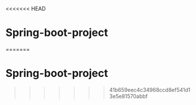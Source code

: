 <<<<<<< HEAD
# Spring-boot-project
=======
# Spring-boot-project
>>>>>>> 41b659eec4c34968ccd8ef541d13e5e81570abbf
